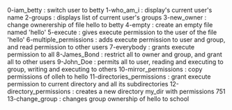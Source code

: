 0-iam_betty : switch user to betty
1-who_am_i : display's current user's name
2-groups : displays list of current user's groups
3-new_owner : change ownerership of file hello to betty
4-empty : create an empty file named 'hello'
5-execute : gives execute permission to the user of the file 'hello'
6-multiple_permissions : adds execute permission to user and group, and read permission to other users
7-everybody : grants execute permission to all
8-James_Bond : restrict all to owner and group, and grant all to other users
9-John_Doe : permits all to user, reading and executing to group, writing and executing to others
10-mirror_permissions : copy permissions of olleh to hello
11-directories_permissions : grant execute permission to current directory and all its subdirectories
12-directory_permissions : creates a new directory my_dir with permissions 751
13-change_group : changes group ownership of hello to school
